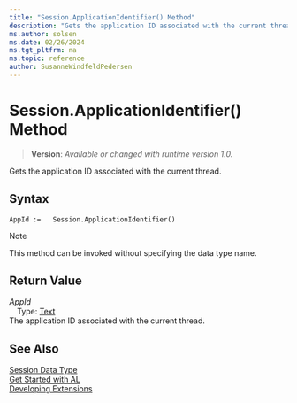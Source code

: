 ```yaml
---
title: "Session.ApplicationIdentifier() Method"
description: "Gets the application ID associated with the current thread."
ms.author: solsen
ms.date: 02/26/2024
ms.tgt_pltfrm: na
ms.topic: reference
author: SusanneWindfeldPedersen
---
```

[//]: # (START>DO_NOT_EDIT)
[//]: # (IMPORTANT:Do not edit any of the content between here and the END>DO_NOT_EDIT.)
[//]: # (Any modifications should be made in the .xml files in the ModernDev repo.)
# Session.ApplicationIdentifier() Method
> **Version**: _Available or changed with runtime version 1.0._

Gets the application ID associated with the current thread.


## Syntax
```AL
AppId :=   Session.ApplicationIdentifier()
```
> [!NOTE]
> This method can be invoked without specifying the data type name.

## Return Value
*AppId*  
&emsp;Type: [Text](../text/text-data-type.md)  
The application ID associated with the current thread.


[//]: # (IMPORTANT: END>DO_NOT_EDIT)
## See Also
[Session Data Type](session-data-type.md)  
[Get Started with AL](../../devenv-get-started.md)  
[Developing Extensions](../../devenv-dev-overview.md)